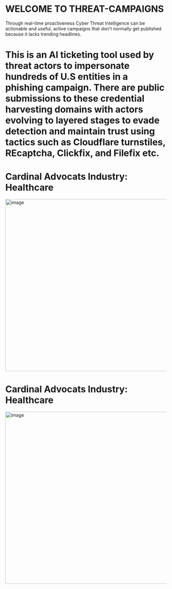 # WELCOME TO THREAT-CAMPAIGNS
Through real-time proactiveness Cyber Threat Intelligence can be actionable and useful, active campaigns that don't normally get published because it lacks trending headlines. 
# This is an AI ticketing tool used by threat actors to impersonate hundreds of U.S entities in a phishing campaign. There are public submissions to these credential harvesting domains with actors evolving to layered stages to evade detection and maintain trust using tactics such as Cloudflare turnstiles, REcaptcha, Clickfix, and Filefix etc.

# Cardinal Advocats Industry: Healthcare
<img width="794" height="536" alt="image" src="https://github.com/user-attachments/assets/0e1854fc-2a7c-40ec-b0c5-343f2651f599" />


# Cardinal Advocats Industry: Healthcare
<img width="794" height="536" alt="image" src="https://github.com/user-attachments/assets/8d27183d-df6c-48a9-b167-d52da990fc60" />
